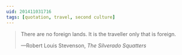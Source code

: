 ```yaml
---
uid: 201411031716
tags: [quotation, travel, second culture]
---
```


> There are no foreign lands. It is the traveller only that is foreign.
> 
> —Robert Louis Stevenson, _The Silverado Squatters_
